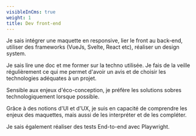 ```yaml
---
visibleInCms: true
weight: 1
title: Dev front-end
---
```


Je sais intégrer une maquette en responsive, lier le front au back-end, utiliser des frameworks (VueJs, Svelte, React etc),
réaliser un design system.

Je sais lire une doc et me former sur la techno utilisée. Je fais de la veille régulièrement ce qui me permet d'avoir un avis
et de choisir les technologies adéquates à un projet.

Sensible aux enjeux d'éco-conception, je préfère les solutions sobres technologiquement lorsque possible.

Grâce à des notions d'UI et d'UX, je suis en capacité de comprendre les enjeux des maquettes, mais aussi de les interpréter et
de les compléter.

Je sais également réaliser des tests End-to-end avec Playwright.